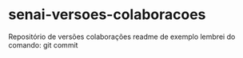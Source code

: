 # senai-versoes-colaboracoes
Repositório de versões colaborações 
readme de exemplo
lembrei do comando: git commit